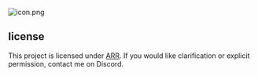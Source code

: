 
![icon.png](https://i.imgur.com/BiDGRe9.png)
## license
This project is licensed under [ARR](LICENSE). If you would like clarification or explicit permission, contact me on Discord.
